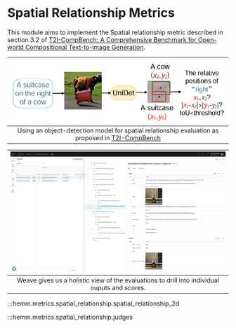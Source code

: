 # Spatial Relationship Metrics

This module aims to implement the Spatial relationship metric described in section 3.2 of [T2I-CompBench: A Comprehensive Benchmark for Open-world Compositional Text-to-image Generation](https://arxiv.org/pdf/2307.06350.pdf).

| ![](../assets/object_detection_metric.png) | 
|:--:| 
| Using an object-detection model for spatial relationship evaluation as proposed in [T2I-CompBench](https://arxiv.org/pdf/2307.06350.pdf) |

| ![](../assets/spatial_relaionship_2d_dashboard.png) | 
|:--:| 
| Weave gives us a holistic view of the evaluations to drill into individual ouputs and scores. |

:::hemm.metrics.spatial_relationship.spatial_relationship_2d

:::hemm.metrics.spatial_relationship.judges
